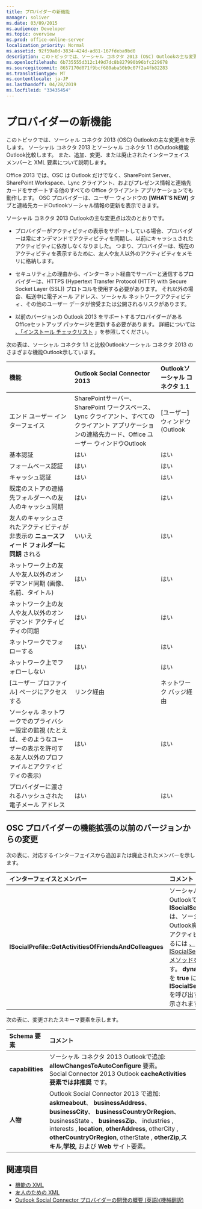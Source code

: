 ```yaml
---
title: プロバイダーの新機能
manager: soliver
ms.date: 03/09/2015
ms.audience: Developer
ms.topic: overview
ms.prod: office-online-server
localization_priority: Normal
ms.assetid: 92f59a0d-3834-424d-ad81-167fdeba9bd0
description: このトピックでは、ソーシャル コネクタ 2013 (OSC) Outlookの主な変更点を示します。 ソーシャル コネクタ 2013 とソーシャル コネクタ 1.1 のOutlook機能Outlook比較します。
ms.openlocfilehash: 6b735555d312c149d7dc8b827990b96bfc229678
ms.sourcegitcommit: 8657170d071f9bcf680aba50b9c07f2a4fb82283
ms.translationtype: MT
ms.contentlocale: ja-JP
ms.lasthandoff: 04/28/2019
ms.locfileid: "33435454"
---
```

# <a name="whats-new-for-providers"></a>プロバイダーの新機能

このトピックでは、ソーシャル コネクタ 2013 (OSC) Outlookの主な変更点を示します。 ソーシャル コネクタ 2013 とソーシャル コネクタ 1.1 のOutlook機能Outlook比較します。 また、追加、変更、または廃止されたインターフェイス メンバーと XML 要素について説明します。 
  
Office 2013 では、OSC は Outlook だけでなく、SharePoint Server、SharePoint Workspace、Lync クライアント、およびプレゼンス情報と連絡先カードをサポートする他のすべての Office クライアント アプリケーションでも動作します。 OSC プロバイダーは、ユーザー ウィンドウの **[WHAT'S NEW]** タブと連絡先カードOutlookソーシャル情報の更新を表示できます。 
  
ソーシャル コネクタ 2013 Outlookの主な変更点は次のとおりです。 
  
- プロバイダーがアクティビティの表示をサポートしている場合、プロバイダーは常にオンデマンドでアクティビティを同期し、以前にキャッシュされたアクティビティに依存しなくなりました。 つまり、プロバイダーは、現在のアクティビティを表示するために、友人や友人以外のアクティビティをメモリに格納します。
    
- セキュリティ上の理由から、インターネット経由でサーバーと通信するプロバイダーは、HTTPS (Hypertext Transfer Protocol (HTTP) with Secure Socket Layer (SSL)) プロトコルを使用する必要があります。 それ以外の場合、転送中に電子メール アドレス、ソーシャル ネットワークアクティビティ、その他のユーザー データが傍受または公開されるリスクがあります。
    
- 以前のバージョンの Outlook 2013 をサポートするプロバイダーがあるOfficeセットアップ パッケージを更新する必要があります。 詳細については [、「インストール チェックリスト](installation-checklist.md) 」を参照してください。 
    
次の表は、ソーシャル コネクタ 1.1 と比較Outlookソーシャル コネクタ 2013 のさまざまな機能Outlook示しています。
  
|**機能**|**Outlook Social Connector 2013**|**Outlookソーシャル コネクタ 1.1**|
|:-----|:-----|:-----|
|エンド ユーザー インターフェイス  <br/> |SharePointサーバー、SharePoint ワークスペース、Lync クライアント、すべてのクライアント アプリケーションの連絡先カード、Office ユーザー ウィンドウOutlook  <br/> |[ユーザー] ウィンドウ (Outlook  <br/> |
|基本認証  <br/> |はい  <br/> |はい  <br/> |
|フォームベース認証  <br/> |はい  <br/> |はい  <br/> |
|キャッシュ認証  <br/> |はい  <br/> |はい  <br/> |
|既定のストアの連絡先フォルダーへの友人のキャッシュ同期  <br/> |はい  <br/> |はい  <br/> |
|友人のキャッシュされたアクティビティが非表示の **ニュースフィード フォルダーに同期** される  <br/> |いいえ  <br/> |はい  <br/> |
|ネットワーク上の友人や友人以外のオンデマンド同期 (画像、名前、タイトル)  <br/> |はい  <br/> |はい  <br/> |
|ネットワーク上の友人や友人以外のオンデマンド アクティビティの同期  <br/> |はい  <br/> |はい  <br/> |
|ネットワークでフォローする  <br/> |はい  <br/> |はい  <br/> |
|ネットワーク上でフォローしない  <br/> |はい  <br/> |はい  <br/> |
|[ユーザー プロファイル] ページにアクセスする  <br/> |リンク経由  <br/> |ネットワーク バッジ経由  <br/> |
|ソーシャル ネットワークでのプライバシー設定の監視 (たとえば、そのようなユーザーの表示を許可する友人以外のプロファイルとアクティビティの表示)  <br/> |はい  <br/> |はい  <br/> |
|プロバイダーに渡されるハッシュされた電子メール アドレス  <br/> |はい  <br/> |はい  <br/> |

<a name="OlSocialConnector_Changes"> </a>

## <a name="changes-from-the-previous-version-of-osc-provider-extensibility"></a>OSC プロバイダーの機能拡張の以前のバージョンからの変更

次の表に、対応するインターフェイスから追加または廃止されたメンバーを示します。
  
|**インターフェイスとメンバー**|**コメント**|
|:-----|:-----|
|**ISocialProfile::GetActivitiesOfFriendsAndColleagues** <br/> |ソーシャル コネクタ 2013 Outlookで廃止されました。 **ISocialSession::GetActivities** は、ソーシャル コネクタ 1.1 以降Outlook廃止されています。  <br/> アクティビティ フィードを同期するには [、ISocialSession2::GetActivitiesEx メソッドを実装する必要](isocialsession2-getactivitiesex.md) があります。 **dynamicActivitiesLookupEx** を **true** に設定すると、代わりに **ISocialSession2::GetActivitiesEx** を呼び出すメッセージが OSC に表示されます。  <br/> |
   
次の表に、変更されたスキーマ要素を示します。
  
|**Schema 要素**|**コメント**|
|:-----|:-----|
|**capabilities** <br/> |ソーシャル コネクタ 2013 Outlookで追加: **allowChangesToAutoConfigure** 要素。  <br/> Social Connector 2013 Outlook **cacheActivities 要素では非推奨** です。  <br/> |
|**人物** <br/> |Outlook Social Connector 2013 で追加:  **askmeabout**、 **businessAddress**、 **businessCity**、 **businessCountryOrRegion**、 businessState 、 **businessZip**、 industries , interests , **location**, **otherAddress**, otherCity ,  **otherCountryOrRegion**, otherState ,  **otherZip**,**スキル**,**学校,** および **Web** サイト要素。   <br/> |
   
## <a name="see-also"></a>関連項目

- [機能の XML](xml-for-capabilities.md)
- [友人のための XML](xml-for-friends.md)
- [Outlook Social Connector プロバイダーの開発の概要 (英語)(機械翻訳)](getting-started-with-developing-an-outlook-social-connector-provider.md)

